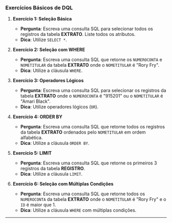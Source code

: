 ### Exercícios Básicos de DQL

1. **Exercício 1: Seleção Básica**
   - **Pergunta**: Escreva uma consulta SQL para selecionar todos os registros da tabela **EXTRATO**. Liste todos os atributos.
   - **Dica**: Utilize `SELECT *`.

2. **Exercício 2: Seleção com WHERE**
   - **Pergunta**: Escreva uma consulta SQL que retorne os `NUMEROCONTA` e `NOMETITULAR` da tabela **EXTRATO** onde o `NOMETITULAR` é "Rory Fry".
   - **Dica**: Utilize a cláusula `WHERE`.

3. **Exercício 3: Operadores Lógicos**
   - **Pergunta**: Escreva uma consulta SQL para selecionar os registros da tabela **EXTRATO** onde o `NUMEROCONTA` é "915201" ou o `NOMETITULAR` é "Amari Black".
   - **Dica**: Utilize operadores lógicos (`OR`).

4. **Exercício 4: ORDER BY**
   - **Pergunta**: Escreva uma consulta SQL que retorne todos os registros da tabela **EXTRATO** ordenados pelo `NOMETITULAR` em ordem alfabética.
   - **Dica**: Utilize a cláusula `ORDER BY`.

5. **Exercício 5: LIMIT**
   - **Pergunta**: Escreva uma consulta SQL que retorne os primeiros 3 registros da tabela **REGISTRO**.
   - **Dica**: Utilize a cláusula `LIMIT`.

6. **Exercício 6: Seleção com Múltiplas Condições**
   - **Pergunta**: Escreva uma consulta SQL que retorne todos os `NUMEROCONTA` da tabela **EXTRATO** onde o `NOMETITULAR` é "Rory Fry" e o `ID` é maior que 1.
   - **Dica**: Utilize a cláusula `WHERE` com múltiplas condições.

---

